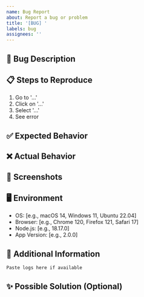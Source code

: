 ```yaml
---
name: Bug Report
about: Report a bug or problem
title: '[BUG] '
labels: bug
assignees: ''
---
```


## 🐛 Bug Description

<!-- Clear and concise description of the bug -->

## 📋 Steps to Reproduce

1. Go to '...'
2. Click on '...'
3. Select '...'
4. See error

## ✅ Expected Behavior

<!-- What you expected to happen -->

## ❌ Actual Behavior

<!-- What actually happened -->

## 📸 Screenshots

<!-- Add screenshots if applicable -->

## 🖥️ Environment

- OS: [e.g., macOS 14, Windows 11, Ubuntu 22.04]
- Browser: [e.g., Chrome 120, Firefox 121, Safari 17]
- Node.js: [e.g., 18.17.0]
- App Version: [e.g., 2.0.0]

## 📝 Additional Information

<!-- Error logs, additional context, etc. -->

```
Paste logs here if available
```

## ✨ Possible Solution (Optional)

<!-- If you have ideas on how to fix it -->
